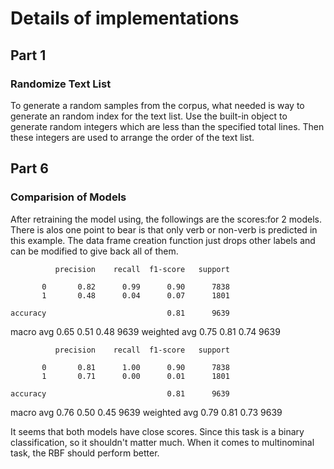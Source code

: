 # Details of implementations

## Part 1

### Randomize Text List
To generate a random samples from the corpus, what needed is way to generate an random index for the text list. Use the built-in object to generate random integers which are less than the specified total lines. Then these integers are used to arrange the order of the text list.

## Part 6

### Comparision of Models

After retraining the model using, the followings are the scores:for 2 models. 
There is alos one point to bear is that only verb or non-verb is predicted in this example. The data frame creation function just drops other labels and can be modified to give back all of them.


              precision    recall  f1-score   support

           0       0.82      0.99      0.90      7838
           1       0.48      0.04      0.07      1801

    accuracy                           0.81      9639
   macro avg       0.65      0.51      0.48      9639
weighted avg       0.75      0.81      0.74      9639

              precision    recall  f1-score   support

           0       0.81      1.00      0.90      7838
           1       0.71      0.00      0.01      1801

    accuracy                           0.81      9639
   macro avg       0.76      0.50      0.45      9639
weighted avg       0.79      0.81      0.73      9639

It seems that both models have close scores. Since this task is a binary classification, so it shouldn't matter much. When it comes to multinominal task, the RBF should perform better.
